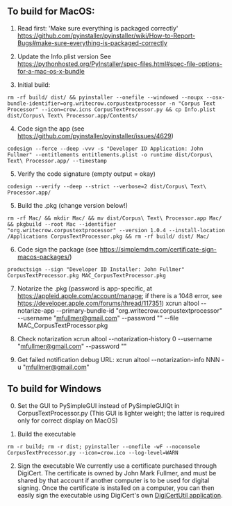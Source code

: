 ## To build for MacOS:

1. Read first: 'Make sure everything is packaged correctly'
https://github.com/pyinstaller/pyinstaller/wiki/How-to-Report-Bugs#make-sure-everything-is-packaged-correctly

2. Update the Info.plist version
See https://pythonhosted.org/PyInstaller/spec-files.html#spec-file-options-for-a-mac-os-x-bundle

3. Initial build:
```
rm -rf build/ dist/ && pyinstaller --onefile --windowed --noupx --osx-bundle-identifier=org.writecrow.corpustextprocessor -n "Corpus Text Processor" --icon=crow.icns CorpusTextProcessor.py && cp Info.plist dist/Corpus\ Text\ Processor.app/Contents/
```

4. Code sign the app (see https://github.com/pyinstaller/pyinstaller/issues/4629)
```
codesign --force --deep -vvv -s "Developer ID Application: John Fullmer" --entitlements entitlements.plist -o runtime dist/Corpus\ Text\ Processor.app/ --timestamp

```

5. Verify the code signature (empty output = okay)
```
codesign --verify --deep --strict --verbose=2 dist/Corpus\ Text\ Processor.app/
```

5. Build the .pkg (change version below!)
```
rm -rf Mac/ && mkdir Mac/ && mv dist/Corpus\ Text\ Processor.app Mac/ && pkgbuild --root Mac --identifier "org.writecrow.corpustextprocessor" --version 1.0.4 --install-location /Applications CorpusTextProcessor.pkg && rm -rf build/ dist/ Mac/
```

6. Code sign the package (see https://simplemdm.com/certificate-sign-macos-packages/)
```
productsign --sign "Developer ID Installer: John Fullmer" CorpusTextProcessor.pkg MAC_CorpusTextProcessor.pkg
```

7. Notarize the .pkg (password is app-specific, at https://appleid.apple.com/account/manage; if there is a 1048 error, see https://developer.apple.com/forums/thread/117351)
xcrun altool --notarize-app --primary-bundle-id "org.writecrow.corpustextprocessor" --username "mfullmer@gmail.com" --password "" --file MAC_CorpusTextProcessor.pkg

8. Check notarization
xcrun altool --notarization-history 0 --username "mfullmer@gmail.com" --password ""

9. Get failed notification debug URL:
xcrun altool --notarization-info NNN -u "mfullmer@gmail.com"

## To build for Windows

0. Set the GUI to PySimpleGUI instead of PySimpleGUIQt in CorpusTextProcessor.py
(This GUI is lighter weight; the latter is required only for correct display on MacOS)

1. Build the executable

```
rm -r build; rm -r dist; pyinstaller --onefile -wF --noconsole CorpusTextProcessor.py --icon=crow.ico --log-level=WARN
```

2. Sign the executable
We currently use a certificate purchased through DigiCert. The certificate is owned by John Mark Fullmer, and must be shared by that account if another computer is to be used for digital signing. Once the certificate is installed on a computer, you can then easily sign the executable using DigiCert's own [DigiCertUtil application](https://www.digicert.com/util/).

